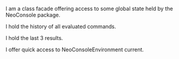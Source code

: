 I am a class facade offering access to some global state held by the NeoConsole package.

I hold the history of all evaluated commands.

I hold the last 3 results.

I offer quick access to NeoConsoleEnvironment current.